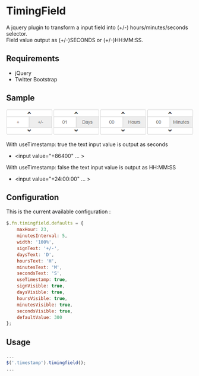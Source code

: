 TimingField
=================

A jquery plugin to transform a input field into (+/-) hours/minutes/seconds selector.  
Field value output as (+/-)SECONDS or (+/-)HH:MM:SS.

Requirements
------------

 * jQuery
 * Twitter Bootstrap
 
Sample
------
![TimingField sample image](docs/timingfield.png)

With useTimestamp: true the text input value is output as seconds
  * <input value="+86400" ... >
  
With useTimestamp: false the text input value is output as HH:MM:SS
  * <input value="+24:00:00" ... >

Configuration
-------------

This is the current available configuration :

```javascript
$.fn.timingfield.defaults = {
    maxHour: 23,
    minutesInterval: 5,
    width: '100%',
    signText: '+/-',
    daysText: 'D',
    hoursText: 'H',
    minutesText: 'M',
    secondsText: 'S',
    useTimestamp: true,
    signVisible: true,
    daysVisible: true,
    hoursVisible: true,
    minutesVisible: true,
    secondsVisible: true,
    defaultValue: 300
};
```

Usage
-----

```javascript
...
$('.timestamp').timingfield();
...
```
